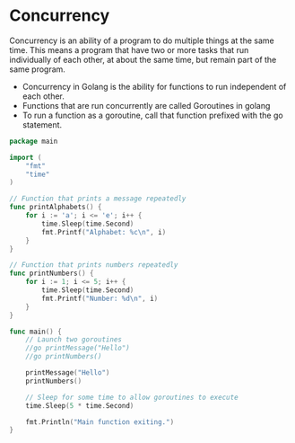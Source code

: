 # Concurrency

Concurrency is an ability of a program to do multiple things at the same time. This means a program that have two or more tasks that run individually of each other, at about the same time, but remain part of the same program.

- Concurrency in Golang is the ability for functions to run independent of each other.
- Functions that are run concurrently are called Goroutines in golang
- To run a function as a goroutine, call that function prefixed with the go statement.


```go
package main

import (
	"fmt"
	"time"
)

// Function that prints a message repeatedly
func printAlphabets() {
	for i := 'a'; i <= 'e'; i++ {
		time.Sleep(time.Second)
		fmt.Printf("Alphabet: %c\n", i)
	}
}

// Function that prints numbers repeatedly
func printNumbers() {
	for i := 1; i <= 5; i++ {
		time.Sleep(time.Second)
		fmt.Printf("Number: %d\n", i)
	}
}

func main() {
	// Launch two goroutines
	//go printMessage("Hello")
	//go printNumbers()

	printMessage("Hello")
	printNumbers()

	// Sleep for some time to allow goroutines to execute
	time.Sleep(5 * time.Second)

	fmt.Println("Main function exiting.")
}


```

